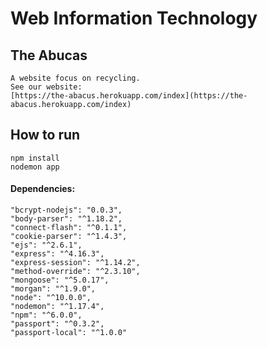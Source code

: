 Web Information Technology
==========
The Abucas
----------
    A website focus on recycling.
    See our website:
    [https://the-abacus.herokuapp.com/index](https://the-abacus.herokuapp.com/index)

How to run
----------
    npm install
    nodemon app

#### Dependencies:
    "bcrypt-nodejs": "0.0.3",
    "body-parser": "^1.18.2",
    "connect-flash": "^0.1.1",
    "cookie-parser": "^1.4.3",
    "ejs": "^2.6.1",
    "express": "^4.16.3",
    "express-session": "^1.14.2",
    "method-override": "^2.3.10",
    "mongoose": "^5.0.17",
    "morgan": "^1.9.0",
    "node": "^10.0.0",
    "nodemon": "^1.17.4",
    "npm": "^6.0.0",
    "passport": "^0.3.2",
    "passport-local": "^1.0.0"